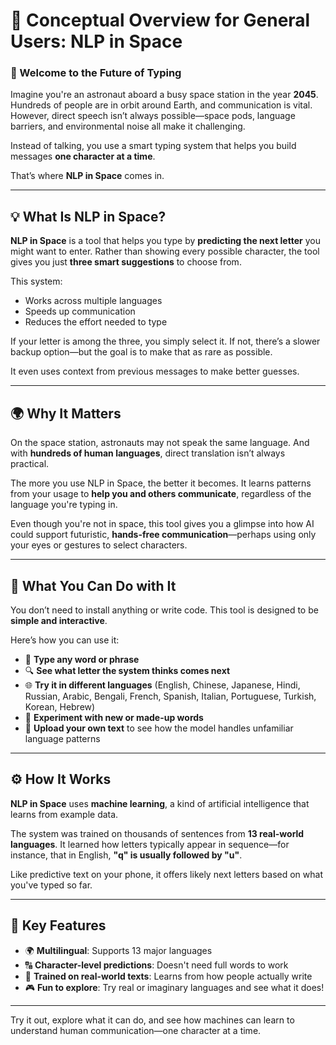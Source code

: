 # 🧠 Conceptual Overview for General Users: NLP in Space

### 🚀 Welcome to the Future of Typing

Imagine you're an astronaut aboard a busy space station in the year **2045**. Hundreds of people are in orbit around Earth, and communication is vital. However, direct speech isn’t always possible—space pods, language barriers, and environmental noise all make it challenging.

Instead of talking, you use a smart typing system that helps you build messages **one character at a time**.

That’s where **NLP in Space** comes in.

---

## 💡 What Is NLP in Space?

**NLP in Space** is a tool that helps you type by **predicting the next letter** you might want to enter. Rather than showing every possible character, the tool gives you just **three smart suggestions** to choose from.

This system:
- Works across multiple languages
- Speeds up communication
- Reduces the effort needed to type

If your letter is among the three, you simply select it. If not, there’s a slower backup option—but the goal is to make that as rare as possible.

It even uses context from previous messages to make better guesses.

---

## 🌍 Why It Matters

On the space station, astronauts may not speak the same language. And with **hundreds of human languages**, direct translation isn’t always practical.

The more you use NLP in Space, the better it becomes. It learns patterns from your usage to **help you and others communicate**, regardless of the language you're typing in.

Even though you're not in space, this tool gives you a glimpse into how AI could support futuristic, **hands-free communication**—perhaps using only your eyes or gestures to select characters.

---

## 🔧 What You Can Do with It

You don’t need to install anything or write code. This tool is designed to be **simple and interactive**.

Here’s how you can use it:

- 📝 **Type any word or phrase**
- 🔍 **See what letter the system thinks comes next**
- 🌐 **Try it in different languages** (English, Chinese, Japanese, Hindi, Russian, Arabic, Bengali, French, Spanish, Italian, Portuguese, Turkish, Korean, Hebrew)
- 🧪 **Experiment with new or made-up words**
- 📂 **Upload your own text** to see how the model handles unfamiliar language patterns

---

## ⚙️ How It Works

**NLP in Space** uses **machine learning**, a kind of artificial intelligence that learns from example data.

The system was trained on thousands of sentences from **13 real-world languages**. It learned how letters typically appear in sequence—for instance, that in English, **"q" is usually followed by "u"**.

Like predictive text on your phone, it offers likely next letters based on what you've typed so far.

---

## 🔑 Key Features

- 🌍 **Multilingual**: Supports 13 major languages
- 🔠 **Character-level predictions**: Doesn't need full words to work
- 📖 **Trained on real-world texts**: Learns from how people actually write
- 🎮 **Fun to explore**: Try real or imaginary languages and see what it does!

---

Try it out, explore what it can do, and see how machines can learn to understand human communication—one character at a time.
